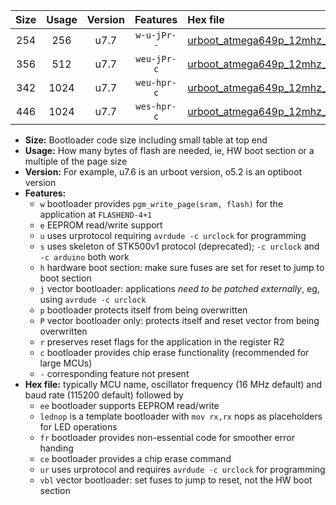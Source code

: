 |Size|Usage|Version|Features|Hex file|
|:-:|:-:|:-:|:-:|:--|
|254|256|u7.7|`w-u-jPr--`|[urboot_atmega649p_12mhz_115200bps_lednop_ur_vbl.hex](https://raw.githubusercontent.com/stefanrueger/urboot.hex/main/mcus/atmega649p/fcpu_12mhz/115200_bps/urboot_atmega649p_12mhz_115200bps_lednop_ur_vbl.hex)|
|356|512|u7.7|`weu-jPr-c`|[urboot_atmega649p_12mhz_115200bps_ee_lednop_fr_ce_ur_vbl.hex](https://raw.githubusercontent.com/stefanrueger/urboot.hex/main/mcus/atmega649p/fcpu_12mhz/115200_bps/urboot_atmega649p_12mhz_115200bps_ee_lednop_fr_ce_ur_vbl.hex)|
|342|1024|u7.7|`weu-hpr-c`|[urboot_atmega649p_12mhz_115200bps_ee_lednop_fr_ce_ur.hex](https://raw.githubusercontent.com/stefanrueger/urboot.hex/main/mcus/atmega649p/fcpu_12mhz/115200_bps/urboot_atmega649p_12mhz_115200bps_ee_lednop_fr_ce_ur.hex)|
|446|1024|u7.7|`wes-hpr-c`|[urboot_atmega649p_12mhz_115200bps_ee_lednop_fr_ce.hex](https://raw.githubusercontent.com/stefanrueger/urboot.hex/main/mcus/atmega649p/fcpu_12mhz/115200_bps/urboot_atmega649p_12mhz_115200bps_ee_lednop_fr_ce.hex)|

- **Size:** Bootloader code size including small table at top end
- **Usage:** How many bytes of flash are needed, ie, HW boot section or a multiple of the page size
- **Version:** For example, u7.6 is an urboot version, o5.2 is an optiboot version
- **Features:**
  + `w` bootloader provides `pgm_write_page(sram, flash)` for the application at `FLASHEND-4+1`
  + `e` EEPROM read/write support
  + `u` uses urprotocol requiring `avrdude -c urclock` for programming
  + `s` uses skeleton of STK500v1 protocol (deprecated); `-c urclock` and `-c arduino` both work
  + `h` hardware boot section: make sure fuses are set for reset to jump to boot section
  + `j` vector bootloader: applications *need to be patched externally*, eg, using `avrdude -c urclock`
  + `p` bootloader protects itself from being overwritten
  + `P` vector bootloader only: protects itself and reset vector from being overwritten
  + `r` preserves reset flags for the application in the register R2
  + `c` bootloader provides chip erase functionality (recommended for large MCUs)
  + `-` corresponding feature not present
- **Hex file:** typically MCU name, oscillator frequency (16 MHz default) and baud rate (115200 default) followed by
  + `ee` bootloader supports EEPROM read/write
  + `lednop` is a template bootloader with `mov rx,rx` nops as placeholders for LED operations
  + `fr` bootloader provides non-essential code for smoother error handing
  + `ce` bootloader provides a chip erase command
  + `ur` uses urprotocol and requires `avrdude -c urclock` for programming
  + `vbl` vector bootloader: set fuses to jump to reset, not the HW boot section
